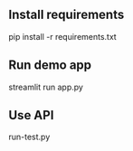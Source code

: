 ## Install requirements

pip install -r requirements.txt


## Run demo app

streamlit run app.py


## Use API

run-test.py